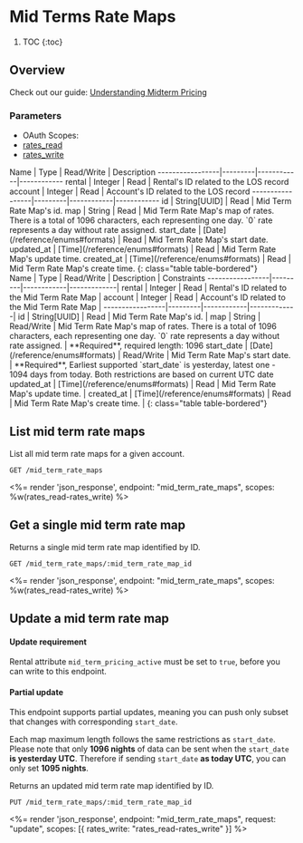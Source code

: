 # Mid Terms Rate Maps

1. TOC
{:toc}

## Overview

Check out our guide: [Understanding Midterm Pricing](/guides/understanding-midterm-pricing/)

### Parameters
<ul class="nav nav-pills" role="tablist">
  <li class="disabled"><a>OAuth Scopes:</a></li>
  <li class="active"><a href="#rates_read" role="tab" data-toggle="pill">rates_read</a></li>
  <li><a href="#rates_write" role="tab" data-toggle="pill">rates_write</a></li>
</ul>
<div class="tab-content" markdown="1">
  <div class="tab-pane active" id="rates_read" markdown="1">
Name             | Type    | Read/Write | Description
-----------------|---------|------------|------------
rental           | Integer | Read       | Rental's ID related to the LOS record
account          | Integer | Read       | Account's ID related to the LOS record
-----------------|---------|------------|------------
id               | String[UUID]    | Read       | Mid Term Rate Map's id.
map              | String  | Read       | Mid Term Rate Map's map of rates. There is a total of 1096 characters, each representing one day. `0` rate represents a day without rate assigned.
start_date       | [Date](/reference/enums#formats) | Read       | Mid Term Rate Map's start date.
updated_at       | [Time](/reference/enums#formats) | Read       | Mid Term Rate Map's update time.
created_at       | [Time](/reference/enums#formats) | Read       | Mid Term Rate Map's create time.
{: class="table table-bordered"}
  </div>
  <div class="tab-pane" id="rates_write" markdown="1">
Name             | Type    | Read/Write | Description | Constraints
-----------------|---------|------------|-------------|
rental           | Integer | Read       | Rental's ID related to the Mid Term Rate Map |
account          | Integer | Read       | Account's ID related to the Mid Term Rate Map | 
-----------------|---------|------------|-------------|
id               | String[UUID]     | Read       | Mid Term Rate Map's id. |
map              | String  | Read/Write | Mid Term Rate Map's map of rates. There is a total of 1096 characters, each representing one day. `0` rate represents a day without rate assigned. | **Required**, required length: 1096
start_date       | [Date](/reference/enums#formats) | Read/Write | Mid Term Rate Map's start date. | **Required**, Earliest supported `start_date` is yesterday, latest one - 1094 days from today. Both restrictions are based on current UTC date
updated_at       | [Time](/reference/enums#formats) | Read       | Mid Term Rate Map's update time. |
created_at       | [Time](/reference/enums#formats) | Read       | Mid Term Rate Map's create time. |
{: class="table table-bordered"}
  </div>
</div>

## List mid term rate maps

List all mid term rate maps for a given account.

~~~
GET /mid_term_rate_maps
~~~

<%= render 'json_response', endpoint: "mid_term_rate_maps", scopes: %w(rates_read-rates_write) %>

## Get a single mid term rate map

Returns a single mid term rate map identified by ID.

~~~
GET /mid_term_rate_maps/:mid_term_rate_map_id
~~~

<%= render 'json_response', endpoint: "mid_term_rate_maps", scopes: %w(rates_read-rates_write) %>

## Update a mid term rate map

<div class="callout callout-info">
  <h4>Update requirement</h4>
  <p>Rental attribute <code>mid_term_pricing_active</code> must be set to <code>true</code>, before you can write to this endpoint.</p>
</div>
<div class="callout callout-info">
  <h4>Partial update</h4>
  <p>This endpoint supports partial updates, meaning you can push only subset that changes with corresponding <code>start_date</code>.</p>
  <p>Each map maximum length follows the same restrictions as <code>start_date</code>. Please note that only <strong>1096 nights</strong> of data can be sent when the <code>start_date</code> <strong>is yesterday UTC</strong>. Therefore if sending <code>start_date</code> <strong>as today UTC</strong>, you can only set <strong>1095 nights</strong>.</p>
</div>

Returns an updated mid term rate map identified by ID.

~~~
PUT /mid_term_rate_maps/:mid_term_rate_map_id
~~~

<%= render 'json_response', endpoint: "mid_term_rate_maps", request: "update",
  scopes: [{ rates_write: "rates_read-rates_write" }] %>
